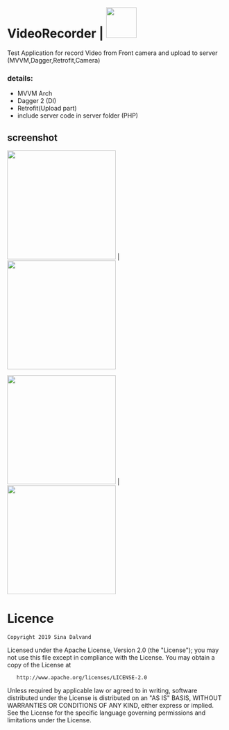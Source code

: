 # VideoRecorder  |  <img src="https://github.com/sinadalvand/VideoRecorder/blob/master/art/logo.png" width="70"/>
Test Application for record Video from Front camera and upload to server (MVVM,Dagger,Retrofit,Camera)

   
### details:
  * MVVM Arch
  * Dagger 2 (DI)
  * Retrofit(Upload part)
  * include server code in server folder (PHP)
  
  
  
  
## screenshot
<img src="https://github.com/sinadalvand/VideoRecorder/blob/master/art/Ready.png" width="250"/> | <img src="https://github.com/sinadalvand/VideoRecorder/blob/master/art/recording.png" width="250"/>
															
<img src="https://github.com/sinadalvand/VideoRecorder/blob/master/art/success.png" width="250"/> | <img src="https://github.com/sinadalvand/VideoRecorder/blob/master/art/failed.png" width="250"/>

  
  
  

# Licence

    Copyright 2019 Sina Dalvand

   Licensed under the Apache License, Version 2.0 (the "License");
   you may not use this file except in compliance with the License.
   You may obtain a copy of the License at

       http://www.apache.org/licenses/LICENSE-2.0

   Unless required by applicable law or agreed to in writing, software
   distributed under the License is distributed on an "AS IS" BASIS,
   WITHOUT WARRANTIES OR CONDITIONS OF ANY KIND, either express or implied.
   See the License for the specific language governing permissions and
   limitations under the License.
